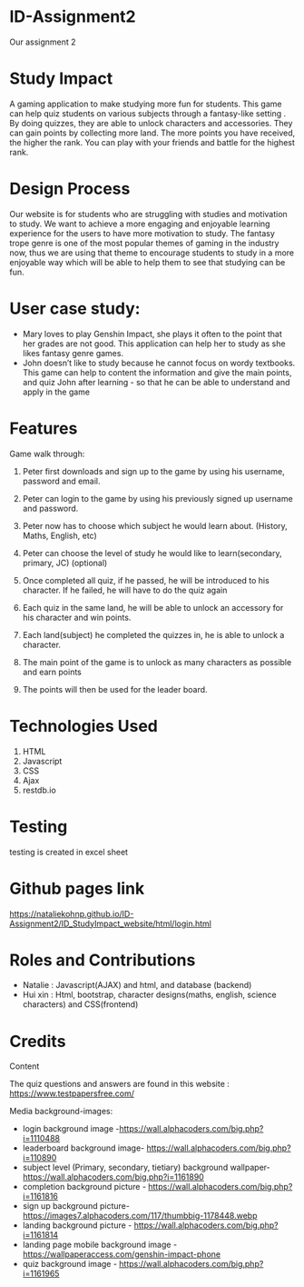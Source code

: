 # ID-Assignment2
Our assignment 2 

# Study Impact

A gaming application to make studying more fun for students. This game can help quiz students on various subjects through a fantasy-like setting . By doing quizzes, they are able to unlock characters and accessories. They can gain points by collecting more land. The more points you have received, the higher the rank. You can play with your friends and battle for the highest rank.  


# Design Process

Our website is for students who are struggling with studies and motivation to study. We want to achieve a more engaging and enjoyable learning experience for the users to have more motivation to study. The fantasy trope genre is one of the most popular themes of gaming in the industry now, thus we are using that theme to encourage students to study in a more enjoyable way which will be able to help them to see that studying can be fun. 
# User case study:
- Mary loves to play Genshin Impact, she plays it often to the point that her grades are not good. This application can help her to study as she likes fantasy genre games. 
- John doesn’t like to study because he cannot focus on wordy textbooks. This game can help to content the information and give the main points, and quiz John after learning - so that he can be able to understand and apply in the game



# Features
Game walk through: 

1) Peter first downloads and sign up to the game by using his username, password and email. 

2) Peter can login to the game by using his previously signed up username and password. 
3) Peter now has to choose which subject he would learn about. (History, Maths, English, etc)
4) Peter can choose the level of study he would like to learn(secondary, primary, JC) (optional)
5) Once completed all quiz, if he passed, he will be introduced to his character. If he failed, he will have to do the quiz again
6) Each quiz in the same land, he will be able to unlock an accessory for his character and win points.
7) Each land(subject) he completed the quizzes in, he is able to unlock a character. 
8) The main point of the game is to unlock as many characters as possible and earn points
9) The points will then be used for the leader board. 


# Technologies Used
1) HTML
2) Javascript
3) CSS
4) Ajax
5) restdb.io

# Testing
testing is created in excel sheet

# Github pages link
https://nataliekohnp.github.io/ID-Assignment2/ID_StudyImpact_website/html/login.html

# Roles and Contributions
- Natalie : Javascript(AJAX) and html, and database (backend)
- Hui xin : Html, bootstrap, character designs(maths, english, science characters) and CSS(frontend)

# Credits

Content

The quiz questions and answers are found in this website : https://www.testpapersfree.com/

Media
background-images:
- login background image -https://wall.alphacoders.com/big.php?i=1110488
- leaderboard background image- https://wall.alphacoders.com/big.php?i=110890
- subject level (Primary, secondary, tietiary) background wallpaper- https://wall.alphacoders.com/big.php?i=1161890
- completion background picture - https://wall.alphacoders.com/big.php?i=1161816
- sign up background picture- https://images7.alphacoders.com/117/thumbbig-1178448.webp
- landing background picture - https://wall.alphacoders.com/big.php?i=1161814
- landing page mobile background image - https://wallpaperaccess.com/genshin-impact-phone
- quiz background image - https://wall.alphacoders.com/big.php?i=1161965
